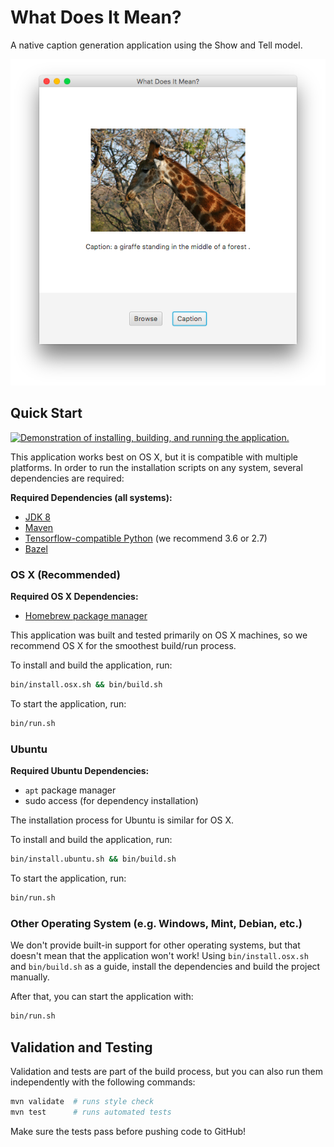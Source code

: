 # What Does It Mean?

A native caption generation application using the Show and Tell model.

![A screenshot of the TF app in action! It shows a giraffe with the caption "a giraffe standing in the middle of a forest".](doc/v3.0.0_screenshot.png)

## Quick Start

[![Demonstration of installing, building, and running the application.](https://img.youtube.com/vi/tB1WtMTo-Yo/0.jpg)](https://www.youtube.com/watch?v=tB1WtMTo-Yo)

This application works best on OS X, but it is compatible with multiple
platforms. In order to run the installation scripts on any system, several
dependencies are required:

**Required Dependencies (all systems):**

* [JDK 8](https://www.oracle.com/technetwork/java/javase/downloads/jdk8-downloads-2133151.html)
* [Maven](https://maven.apache.org/)
* [Tensorflow-compatible Python](https://www.python.org/) (we recommend 3.6 or 2.7)
* [Bazel](https://bazel.build/)

### OS X (Recommended)

**Required OS X Dependencies:**

* [Homebrew package manager](https://brew.sh/)

This application was built and tested primarily on OS X machines, so we
recommend OS X for the smoothest build/run process.

To install and build the application, run:

```bash
bin/install.osx.sh && bin/build.sh
```

To start the application, run:

```bash
bin/run.sh
```

### Ubuntu

**Required Ubuntu Dependencies:**

* `apt` package manager
* sudo access (for dependency installation)

The installation process for Ubuntu is similar for OS X.

To install and build the application, run:

```bash
bin/install.ubuntu.sh && bin/build.sh
```

To start the application, run:

```bash
bin/run.sh
```

### Other Operating System (e.g. Windows, Mint, Debian, etc.)

We don't provide built-in support for other operating systems, but that doesn't
mean that the application won't work! Using `bin/install.osx.sh` and
`bin/build.sh` as a guide, install the dependencies and build the project
manually.

After that, you can start the application with:

```bash
bin/run.sh
```

## Validation and Testing

Validation and tests are part of the build process, but you can also run
them independently with the following commands:

```bash
mvn validate  # runs style check
mvn test      # runs automated tests
```

Make sure the tests pass before pushing code to GitHub!
